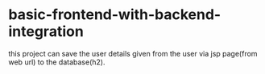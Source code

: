 # basic-frontend-with-backend-integration
this project can save the user details given from the user via jsp page(from web url) to the database(h2).
